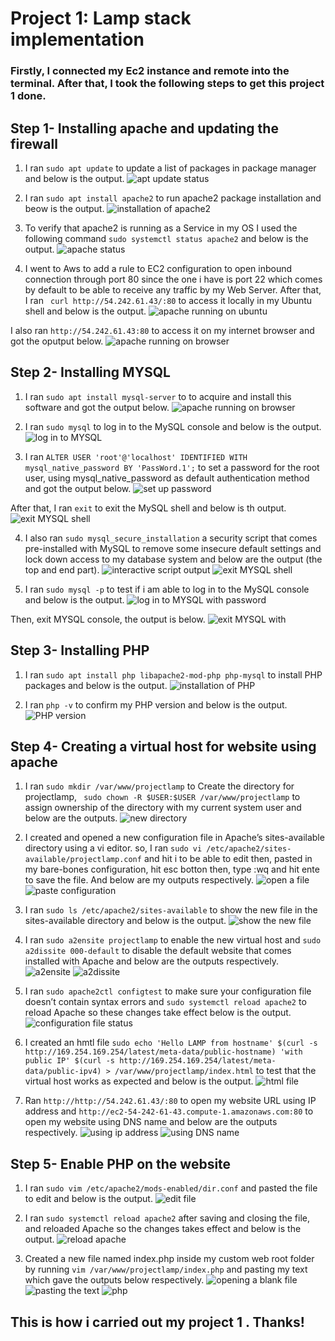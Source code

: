 # Project 1: Lamp stack implementation

### Firstly, I connected my Ec2 instance and remote into the terminal. After that, I took the following steps to get this project 1 done.
## Step 1- Installing apache and updating the firewall
1. I ran `sudo apt update` to update a list of packages in package manager and below is the output.
![apt update status](./images/1.PNG)

2. I ran `sudo apt install apache2` to run apache2 package installation and beow is the output.
![installation of apache2](./images/2.PNG)

3. To verify that apache2 is running as a Service in my OS I used the following command `sudo systemctl status apache2` and below is the output.
![apache status](./images/3.PNG)

4. I went to Aws to add a rule to EC2 configuration to open inbound connection through port 80 since the one i have is port 22 which comes by default to be able to receive any traffic by my Web Server. After that, I ran ` curl http://54.242.61.43/:80` to access it locally in my Ubuntu shell and below is the output.
![apache running on ubuntu](./images/4.PNG)

I also ran `http://54.242.61.43:80` to access it on my internet browser and got the oputput below.
![apache running on browser](./images/5.PNG)

## Step 2- Installing MYSQL
1. I ran `sudo apt install mysql-server` to to acquire and install this software and got the output below.
![apache running on browser](./images/6.PNG)

2. I ran `sudo mysql` to log in to the MySQL console and below is the output.
![log in to MYSQL](./images/7.PNG)

3. I ran `ALTER USER 'root'@'localhost' IDENTIFIED WITH mysql_native_password BY 'PassWord.1';` to set a password for the root user, using mysql_native_password as default authentication method and got the output below.
![set up password](./images/8.PNG)

After that, I ran `exit` to exit the MySQL shell and below is th output.
![exit MYSQL shell](./images/9.PNG)

4. I also ran `sudo mysql_secure_installation` a security script that comes pre-installed with MySQL to remove some insecure default settings and lock down access to my database system and below are the output (the top and end part).
![interactive script output](./images/10a.PNG)
![exit MYSQL shell](./images/10b.PNG)

5. I ran `sudo mysql -p` to test if i am able to log in to the MySQL console and below is the output.
![log in to MYSQL with password](./images/11.PNG)

Then, exit MYSQL console, the output is below.
![exit MYSQL with](./images/12.PNG)

## Step 3- Installing PHP
1. I ran `sudo apt install php libapache2-mod-php php-mysql` to install PHP packages and below is the output.
![installation of PHP](./images/13.PNG)

2. I ran `php -v` to confirm my PHP version and below is the output.
![PHP version](./images/14.PNG)

## Step 4- Creating a virtual host for website using apache
1. I ran `sudo mkdir /var/www/projectlamp` to Create the directory for projectlamp, ` sudo chown -R $USER:$USER /var/www/projectlamp`  to assign ownership of the directory with my current system user and below are the outputs.
![new directory](./images/15.PNG)

2. I created and opened a new configuration file in Apache’s sites-available directory using a vi editor. so, I ran `sudo vi /etc/apache2/sites-available/projectlamp.conf` and hit i to be able to edit then, pasted in my bare-bones configuration, hit esc botton then, type :wq and hit ente to save the file. And below are my outputs respectively.
![open a file](./images/16.PNG)
![paste configuration](./images/17.PNG)

3. I ran `sudo ls /etc/apache2/sites-available` to  show the new file in the sites-available directory and below is the output.
![show the new file](./images/18.PNG)

4. I ran `sudo a2ensite projectlamp` to enable the new virtual host and `sudo a2dissite 000-default` to  disable the default website that comes installed with Apache and below are the outputs respectively.
![a2ensite](./images/19.PNG) 
![a2dissite](./images/20.PNG)

5. I ran `sudo apache2ctl configtest` to make sure your configuration file doesn’t contain syntax errors and `sudo systemctl reload apache2` to reload Apache so these changes take effect below is the output.
![configuration file status](./images/21.PNG)

6. I created an hmtl file `sudo echo 'Hello LAMP from hostname' $(curl -s http://169.254.169.254/latest/meta-data/public-hostname) 'with public IP' $(curl -s http://169.254.169.254/latest/meta-data/public-ipv4) > /var/www/projectlamp/index.html` to test that the virtual host works as expected and below is the output.
![html file](./images/22.PNG)

7. Ran `http://http://54.242.61.43/:80` to open my website URL using IP address and `http://ec2-54-242-61-43.compute-1.amazonaws.com:80` to open my website using DNS name and below are the outputs respectively.
![using ip address](./images/23.PNG)
![using DNS name](./images/24.PNG)

## Step 5- Enable PHP on the website
1. I ran `sudo vim /etc/apache2/mods-enabled/dir.conf` and pasted the file to edit and below is the output.
![edit file](./images/26.PNG)

2. I ran `sudo systemctl reload apache2` after saving and closing the file, and reloaded Apache so the changes takes effect and below is the output.
![reload apache](./images/27.PNG)

3. Created a new file named index.php inside my custom web root folder by running `vim /var/www/projectlamp/index.php` and pasting my text which gave the outputs below respectively.
![opening a blank file](./images/28.PNG)
![pasting the text](./images/29.PNG)
![php](./images/30.PNG)

## This is how i carried out my project 1 . Thanks!